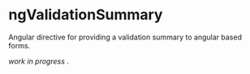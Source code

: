 ngValidationSummary
===================


Angular directive for providing a validation summary to angular based forms.

*work in progress* .  
